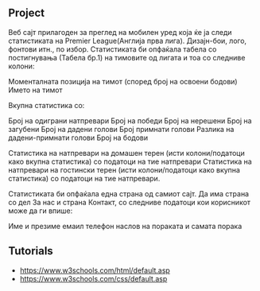 ## Project
Веб сајт прилагоден за преглед на мобилен уред која ќе ја следи статистиката на Premier League(Англија прва лига). Дизајн-бои, лого, фонтови итн., по избор. Статистиката би опфаќала табела со постигнувања (Табела бр.1) на тимовите од лигата и тоа со следниве колони:

Моменталната позиција на тимот (според број на освоени бодови)
Името на тимот

Вкупна статистика со:

Број на одиграни натпревари
Број на победи
Број на нерешени
Број на загубени
Број на дадени голови
Број примнати голови
Разлика на дадени-примнати голови
Број на бодови

Статистика на натпревари на домашен терен (исти колони/податоци како вкупна статистика) со податоци на тие натпревари
Статистика на натпревари на гостински терен (исти колони/податоци како вкупна статистика) со податоци на тие натпревари.

Статистиката би опфаќала една страна од самиот сајт.
Да има страна со дел За нас и страна Контакт, со следниве податоци кои корисникот може да ги впише:

Име и презиме
емаил
телефон
наслов на пораката и самата порака

## Tutorials
-   https://www.w3schools.com/html/default.asp
-   https://www.w3schools.com/css/default.asp

